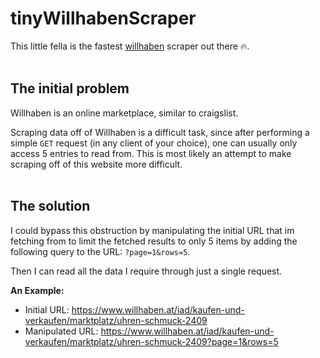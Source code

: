 # tinyWillhabenScraper
This little fella is the fastest [willhaben](https://www.willhaben.at/iad) scraper out there 🔥.
<br><br>

## The initial problem
Willhaben is an online marketplace, similar to craigslist.

Scraping data off of Willhaben is a difficult task, since after performing a simple `GET` request (in any client of your choice), one can usually only access 5 entries to read from.
This is most likely an attempt to make scraping off of this website more difficult.
<br><br>

## The solution
I could bypass this obstruction by manipulating the initial URL that im fetching from to limit the fetched results to only 5 items by adding the following query to the URL: `?page=1&rows=5`.

Then I can read all the data I require through just a single request.

**An Example:**
* Initial URL: https://www.willhaben.at/iad/kaufen-und-verkaufen/marktplatz/uhren-schmuck-2409
* Manipulated URL: https://www.willhaben.at/iad/kaufen-und-verkaufen/marktplatz/uhren-schmuck-2409?page=1&rows=5
